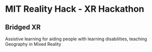 # MIT Reality Hack - XR Hackathon

## Bridged XR

Assistive learning for aiding people with learning disabilities, teaching Geography in Mixed Reality
